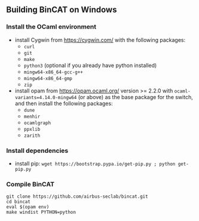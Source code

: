 ## Building BinCAT on Windows

### Install the OCaml environment

* install Cygwin from <https://cygwin.com/> with the following packages:
  * `curl`
  * `git`
  * `make`
  * `python3` (optional if you already have python installed)
  * `mingw64-x86_64-gcc-g++`
  * `mingw64-x86_64-gmp`
  * `zip`
* install opam from <https://opam.ocaml.org/> version >= 2.2.0 with `ocaml-variants=4.14.0-mingw64` (or above) as the base package for the switch, and then install the following packages:
  * `dune`
  * `menhir`
  * `ocamlgraph`
  * `ppxlib`
  * `zarith`

### Install dependencies
* install pip: `wget https://bootstrap.pypa.io/get-pip.py ; python get-pip.py`

### Compile BinCAT

```
git clone https://github.com/airbus-seclab/bincat.git
cd bincat
eval $(opam env)
make windist PYTHON=python
```
